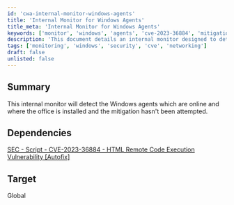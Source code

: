 ```yaml
---
id: 'cwa-internal-monitor-windows-agents'
title: 'Internal Monitor for Windows Agents'
title_meta: 'Internal Monitor for Windows Agents'
keywords: ['monitor', 'windows', 'agents', 'cve-2023-36884', 'mitigation']
description: 'This document details an internal monitor designed to detect online Windows agents where the office is installed, and where mitigation efforts for vulnerabilities have not been attempted.'
tags: ['monitoring', 'windows', 'security', 'cve', 'networking']
draft: false
unlisted: false
---
```

## Summary

This internal monitor will detect the Windows agents which are online and where the office is installed and the mitigation hasn't been attempted.

## Dependencies

[SEC - Script - CVE-2023-36884 - HTML Remote Code Execution Vulnerability [Autofix]](https://proval.itglue.com/DOC-5078775-13385531)

## Target

Global




